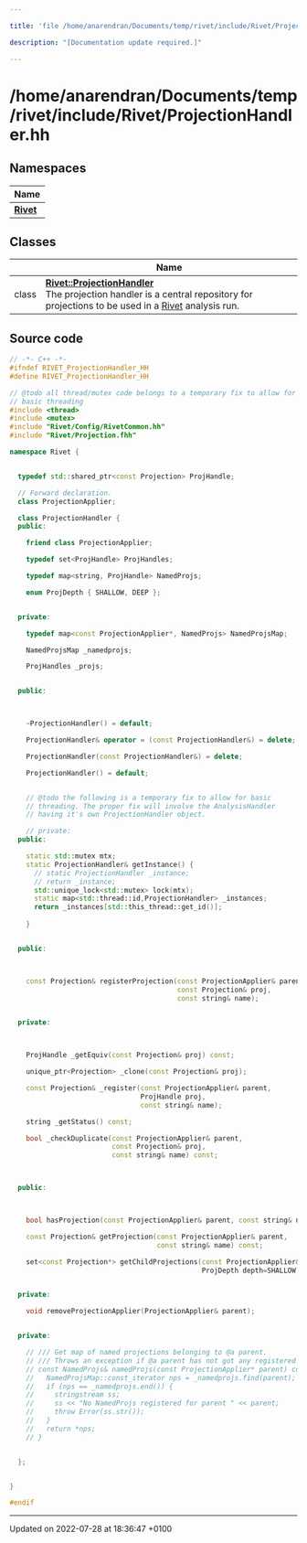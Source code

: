 ```yaml
---

title: 'file /home/anarendran/Documents/temp/rivet/include/Rivet/ProjectionHandler.hh'

description: "[Documentation update required.]"

---
```


# /home/anarendran/Documents/temp/rivet/include/Rivet/ProjectionHandler.hh



## Namespaces

| Name           |
| -------------- |
| **[Rivet](/documentation/code/namespaces/namespacerivet/)**  |

## Classes

|                | Name           |
| -------------- | -------------- |
| class | **[Rivet::ProjectionHandler](/documentation/code/classes/classrivet_1_1projectionhandler/)** <br>The projection handler is a central repository for projections to be used in a <a href="/documentation/code/namespaces/namespacerivet/">Rivet</a> analysis run.  |




## Source code

```cpp
// -*- C++ -*-
#ifndef RIVET_ProjectionHandler_HH
#define RIVET_ProjectionHandler_HH

// @todo all thread/mutex code belongs to a temporary fix to allow for
// basic threading
#include <thread>
#include <mutex>
#include "Rivet/Config/RivetCommon.hh"
#include "Rivet/Projection.fhh"

namespace Rivet {


  typedef std::shared_ptr<const Projection> ProjHandle;

  // Forward declaration.
  class ProjectionApplier;

  class ProjectionHandler {
  public:

    friend class ProjectionApplier;

    typedef set<ProjHandle> ProjHandles;

    typedef map<string, ProjHandle> NamedProjs;

    enum ProjDepth { SHALLOW, DEEP };


  private:

    typedef map<const ProjectionApplier*, NamedProjs> NamedProjsMap;

    NamedProjsMap _namedprojs;

    ProjHandles _projs;


  public:



    ~ProjectionHandler() = default;

    ProjectionHandler& operator = (const ProjectionHandler&) = delete;

    ProjectionHandler(const ProjectionHandler&) = delete;

    ProjectionHandler() = default;


    // @todo the following is a temporary fix to allow for basic
    // threading. The proper fix will involve the AnalysisHandler
    // having it's own ProjectionHandler object.

    // private:
  public:

    static std::mutex mtx;
    static ProjectionHandler& getInstance() {
      // static ProjectionHandler _instance;
      // return _instance;
      std::unique_lock<std::mutex> lock(mtx);
      static map<std::thread::id,ProjectionHandler> _instances;
      return _instances[std::this_thread::get_id()];
      
    }


  public:



    const Projection& registerProjection(const ProjectionApplier& parent,
                                         const Projection& proj,
                                         const string& name);


  private:



    ProjHandle _getEquiv(const Projection& proj) const;

    unique_ptr<Projection> _clone(const Projection& proj);

    const Projection& _register(const ProjectionApplier& parent,
                                ProjHandle proj,
                                const string& name);

    string _getStatus() const;

    bool _checkDuplicate(const ProjectionApplier& parent,
                         const Projection& proj,
                         const string& name) const;



  public:



    bool hasProjection(const ProjectionApplier& parent, const string& name) const;

    const Projection& getProjection(const ProjectionApplier& parent,
                                    const string& name) const;

    set<const Projection*> getChildProjections(const ProjectionApplier& parent,
                                               ProjDepth depth=SHALLOW) const;


  private:

    void removeProjectionApplier(ProjectionApplier& parent);


  private:

    // /// Get map of named projections belonging to @a parent.
    // /// Throws an exception if @a parent has not got any registered projections.
    // const NamedProjs& namedProjs(const ProjectionApplier* parent) const {
    //   NamedProjsMap::const_iterator nps = _namedprojs.find(parent);
    //   if (nps == _namedprojs.end()) {
    //     stringstream ss;
    //     ss << "No NamedProjs registered for parent " << parent;
    //     throw Error(ss.str());
    //   }
    //   return *nps;
    // }


  };


}

#endif
```


-------------------------------

Updated on 2022-07-28 at 18:36:47 +0100
